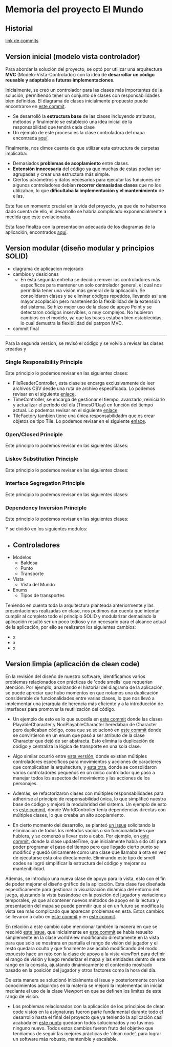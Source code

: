 # Memoria del proyecto El Mundo

## Historial
[link de commits](https://github.com/VeronikaEspa/23-24-IdSw2-SDD/commits/develop/)

## Version inicial (modelo vista controlador)
Para abordar la solución del proyecto, se optó por utilizar una arquitectura **MVC** (Modelo-Vista-Controlador) con la idea de **desarrollar un código reusable y adaptable a futuras implementaciones**. 

Inicialmente, se creó un controlador para las clases más importantes de la solución, permitiendo tener un conjunto de clases con responsabilidades bien definidas. El diagrama de clases inicialmente propuesto puede encontrarse en [este commit](https://github.com/VeronikaEspa/23-24-IdSw2-SDD/commit/99a071a70c0c760b78c1e3a2f5536427a5419e9f).

- Se desarrolló la **estructura base** de las clases incluyendo atributos, métodos y finalmente se estableció una idea inicial de la responsabilidad que tendrá cada clase
- Un ejemplo de este proceso es la clase controladora del mapa encontrada [aquí](https://github.com/VeronikaEspa/23-24-IdSw2-SDD/commit/cc9a169d12120d72328096d0e9d0b1abecea10ee).

Finalmente, nos dimos cuenta de que utilizar esta estructura de carpetas implicaba:
- Demasiados **problemas de acoplamiento** entre clases. 
- **Extensión innecesaria** del código ya que muchas de estas podían ser agrupadas y crear una estructura más simple.
- Ciertos parámetros y datos necesarios para ejecutar las funciones de algunos controladores debían **recorrer demasiadas clases** que no los utilizaban, lo que **dificultaba la implementación y el mantenimiento** de ellas.

Este fue un momento crucial en la vida del proyecto, ya que de no habernos dado cuenta de ello, el desarrollo se habría complicado exponencialmente a medida que este evolucionaba.

Esta fase finaliza con la presentación adecuada de los diagramas de la aplicación, encontrados [aquí](https://github.com/VeronikaEspa/23-24-IdSw2-SDD/commit/223607cb4002db26bcf9eafd7ae84e5f22b92be6).

## Version modular (diseño modular y principios SOLID)
- diagrama de aplicacion mejorado
- cambios y desiciones
    - En esta segunda entreha se decidió remver los controladores más específicos para mantener un solo controlador general, el cual nos permitiría tener una visión más general de la aplicación. Se consolidaron clases y se eliminar códigos repetidos, llevando asi una mayor acoplación pero manteniendo la flexibilidad de la extensión del sistema. Se hizo mejor uso de la clase de apoyo Point y se detectaron códigos inservibles, o muy complejos. No hubieron cambios en el modelo, ya que las bases estaban bien establecidas, lo cual demustra la flexibilidad del patrpon MVC.
- commit final


---------------

Para la segunda version, se revisó el código y se volvió a revisar las clases creadas y 

### Single Responsibility Principle

Este principio lo podemos revisar en las siguientes clases:
- FileReaderController, esta clase se encarga exclusivamente de leer archivos CSV desde una ruta de archivo especificada. Lo podemos revisar en el siguiente [enlace](https://github.com/VeronikaEspa/23-24-IdSw2-SDD/blob/ab2cbba4f062d0ee2dccfe25824332cbbdc55d6e/legacy/Controllers/FileReaderController.java).
- TimeController, se encarga de gestionar el tiempo, avanzarlo, reiniciarlo y actualizar el período del día (TimesOfDay) en función del tiempo actual. Lo podemos revisar en el siguiente [enlace](https://github.com/VeronikaEspa/23-24-IdSw2-SDD/blob/ab2cbba4f062d0ee2dccfe25824332cbbdc55d6e/legacy/Controllers/TimeController.java).
- TileFactory tambien tiene una única responsabilidadm que es crear objetos de tipo Tile. Lo podemos revisar en el siguiente [enlace](https://github.com/VeronikaEspa/23-24-IdSw2-SDD/blob/ab2cbba4f062d0ee2dccfe25824332cbbdc55d6e/legacy/Factories/TileFactory.java).


### Open/Closed Principle
Este principio lo podemos revisar en las siguientes clases:


### Liskov Substitution Principle
Este principio lo podemos revisar en las siguientes clases:


### Interface Segregation Principle
Este principio lo podemos revisar en las siguientes clases:


### Dependency Inversion Principle
Este principio lo podemos revisar en las siguientes clases:



Y se dividió en los siguientes modulos:
- Controladores
    - 
- Modelos
    - Baldosa
    - Punto
    - Transporte
- Vista
    - Vista del Mundo
- Enums
    - Tipos de transportes


Teniendo en cuenta toda la arquitectura planteada anteriormente y las presentaciones realizadas en clase, nos pudimos dar cuenta que intentar cumplir al completo todo el principio SOLID y modularizar demasiado la aplicación resultó ser un poco tedioso y no necesario para el alcance actual de la aplicación, por ello se realizaron los siguientes cambios:

- x
- x
- x

## Version limpia (aplicación de clean code)
En la revisión del diseño de nuestro software, identificamos varios problemas relacionados con prácticas de 'code smells' que requerían atención. Por ejemplo, analizando el historial del diagrama de la aplicación, se puede apreciar que hubo momentos en que notamos una duplicación considerable de funcionalidades entre varias clases, lo que nos llevó a implementar una jerarquía de herencia más eficiente y a la introducción de interfaces para promover la reutilización del código. 

- Un ejemplo de esto es lo que sucedía en [este commit](https://github.com/VeronikaEspa/23-24-IdSw2-SDD/commit/495203327decbc61e82819a08117934cd01c774f) donde las clases PlayableCharacter y NonPlayableCharacter heredaban de Character pero duplicaban código, cosa que se solucionó en [este commit](https://github.com/VeronikaEspa/23-24-IdSw2-SDD/commit/76ab2a1b8329cf38bb6606680c1a00e7d22f92ed) donde se convirtieron en un enum que pasó a ser atributo de la clase Character que dejó de ser abstracta. 
Esto elimina la duplicación de código y centraliza la lógica de transporte en una sola clase.
- Algo similar ocurrió entre [esta versión](https://github.com/VeronikaEspa/23-24-IdSw2-SDD/commit/223607cb4002db26bcf9eafd7ae84e5f22b92be6), donde existían múltiples controladores específicos para movimientos y acciones de caracteres que complicaban la arquitectura, y [esta otra](https://github.com/VeronikaEspa/23-24-IdSw2-SDD/commit/5897b65705e7e43850c51e468b46c8c8017aee92), donde se consolidaron varios controladores pequeños en un único controlador que pasó a manejar todos los aspectos del movimiento y las acciones de los personajes.

- Además, se refactorizaron clases con múltiples responsabilidades para adherirse al principio de responsabilidad única, lo que simplificó nuestra base de código y mejoró la modularidad del sistema. Un ejemplo de esto es  [este commit](https://github.com/VeronikaEspa/23-24-IdSw2-SDD/commit/ab2cbba4f062d0ee2dccfe25824332cbbdc55d6e), donde WorldController tenía dependencias directas con múltiples clases, lo que creaba un alto acoplamiento.  


- En cierto momento del desarrollo, se planteó [un issue](https://github.com/mmasias/23-24-IdSw2-SDD/issues/38) solicitando la eliminación de todos los métodos vacíos o sin funcionalidades que hubiera, y se comenzó a llevar esto a cabo. Por ejemplo, en [este commit](https://github.com/VeronikaEspa/23-24-IdSw2-SDD/commit/d46320aa31c91c0437ea33cb25471ad768926e56), donde la clase updateTime, que inicialmente había sido útil para poder programar el paso del tiempo pero que llegado cierto punto se modificó y quedó únicamente como una clase que llamaba a otra en vez de ejecutarse esta otra directamente. Eliminando este tipo de smell codes se logró simplificar la estructura del código y mejorar su mantenibilidad. 

Además, se introdujo una nueva clase de apoyo para la vista, esto con el fin de poder mejorar el diseño gráfico de la aplicación. Esta clase fue diseñada específicamente para gestionar la visualización dinámica del entorno del juego, ajustando la vista basándose en la posición del jugador y variaciones temporales, ya que al contener nuevos métodos de apoyo en la lectura y presentación del mapa se puede permitir que si en un futuro se modifica la vista sea más complicado que aparecan problemas en esta. Estos cambios se llevaron a cabo en [este commit](https://github.com/VeronikaEspa/23-24-IdSw2-SDD/commit/af2895f2ac6f703562838a055361d55a890ed9d4) y en [este commit](https://github.com/VeronikaEspa/23-24-IdSw2-SDD/commit/8ef3f0317285e6a6ad08cc3526a3dc7dc4d39a08). 

En relación a este cambio cabe mencionar también la manera en que se resolvió [este issue](https://github.com/VeronikaEspa/23-24-IdSw2-SDD/issues/44), que inicialmente en [este commit](https://github.com/VeronikaEspa/23-24-IdSw2-SDD/commit/26d8731f9f00e7a9f7874455a01134d0e3d95bac) se había resuelto simplemente en la clase worldView modificando directamente en la vista para que solo se mostrara en pantalla el rango de visión del jugador y el resto quedara oculto y que finalmente ase acabó modificando del modo expuesto hace un rato con la clase de apoyo a la vista viewPort para definir el rango de visión y luego renderizar el mapa y las entidades dentro de este rango en la consola, ajustando dinámicamente el contenido mostrado basado en la posición del jugador y otros factores como la hora del día.

De esta manera se solucionó inicialmente el issue y posteriormente con los conocimientos adquirdos en la materia se mejoró la implementación inicial mediante el uso de la clase Viewport en que se definen los límites de este rango de visión.

- Los problemas relacionados con la aplicación de los principios de clean code vistos en la asignaturas fueron parte fundamental durante todo el desarrollo hasta el final del proyecto que ya teniendo la aplicación casi acabada en [este punto](https://github.com/VeronikaEspa/23-24-IdSw2-SDD/commit/af2895f2ac6f703562838a055361d55a890ed9d4) quedaron todos solucionados y no tuvimos ninguno nuevo. Todos estos cambios fueron fruto del objetivo que tenñiamos de seguir las mejores prácticas de 'clean code', para lograr un software más robusto, mantenible y escalable.
